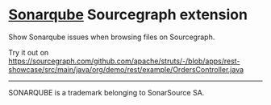 # [Sonarqube](https://www.sonarqube.org/) Sourcegraph extension

Show Sonarqube issues when browsing files on Sourcegraph.

Try it out on https://sourcegraph.com/github.com/apache/struts/-/blob/apps/rest-showcase/src/main/java/org/demo/rest/example/OrdersController.java

---

SONARQUBE is a trademark belonging to SonarSource SA.

